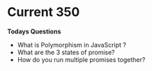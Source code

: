 # Current 350

**Todays Questions**

- What is Polymorphism in JavaScript ?
- What are the 3 states of promise?
- How do you run multiple promises together?
